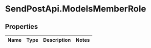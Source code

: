 # SendPostApi.ModelsMemberRole

## Properties
Name | Type | Description | Notes
------------ | ------------- | ------------- | -------------


